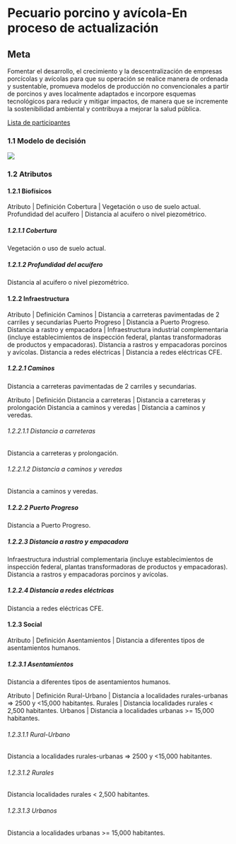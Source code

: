 # Pecuario porcino y avícola-En proceso de actualización

<!-- Ruta de la documentación:
FOMIX\fmx_estudio_tecnico\diagnostico\talleres\sphinx\docs -->

## Meta

Fomentar el desarrollo, el crecimiento y la descentralización de empresas porcícolas y avícolas para que su operación se realice manera de ordenada y sustentable, promueva modelos de producción no convencionales a partir de porcinos y aves localmente adaptados e incorpore esquemas tecnológicos para reducir y mitigar impactos, de manera que se incremente la sostenibilidad ambiental y contribuya a mejorar la salud pública.

[Lista de participantes]()

### 1.1 Modelo de decisión

![](/recursos/pec_porcino/fi_porcino.png)

### 1.2 Atributos

#### 1.2.1 Biofísicos

Atributo | Definición
Cobertura | Vegetación o uso de suelo actual.
Profundidad del acuífero | Distancia al acuifero o nivel piezométrico.

##### 1.2.1.1 Cobertura

Vegetación o uso de suelo actual.

##### 1.2.1.2 Profundidad del acuífero

Distancia al acuifero o nivel piezométrico.

#### 1.2.2 Infraestructura

Atributo | Definición
Caminos | Distancia a carreteras pavimentadas de 2 carriles y secundarias
Puerto Progreso | Distancia a Puerto Progreso.
Distancia a rastro y empacadora | Infraestructura industrial complementaria (incluye establecimientos de inspección federal, plantas transformadoras de productos y empacadoras). Distancia a rastros y empacadoras porcinos y avícolas.
Distancia a redes eléctricas | Distancia a redes eléctricas CFE.

##### 1.2.2.1 Caminos

Distancia a carreteras pavimentadas de 2 carriles y secundarias.

Atributo | Definición
Distancia a carreteras | Distancia a carreteras y prolongación
Distancia a caminos y veredas | Distancia a caminos y veredas.

###### 1.2.2.1.1 Distancia a carreteras

Distancia a carreteras y prolongación.

###### 1.2.2.1.2 Distancia a caminos y veredas

Distancia a caminos y veredas.

##### 1.2.2.2 Puerto Progreso

Distancia a Puerto Progreso.

##### 1.2.2.3 Distancia a rastro y empacadora

Infraestructura industrial complementaria (incluye establecimientos de inspección federal, plantas transformadoras de productos y empacadoras). Distancia a rastros y empacadoras porcinos y avícolas.

##### 1.2.2.4 Distancia a redes eléctricas

Distancia a redes eléctricas CFE.

#### 1.2.3 Social

Atributo | Definición
Asentamientos | Distancia a diferentes tipos de asentamientos humanos.

##### 1.2.3.1 Asentamientos

Distancia a diferentes tipos de asentamientos humanos.

Atributo | Definición
Rural-Urbano | Distancia a localidades rurales-urbanas => 2500 y <15,000 habitantes.
Rurales | Distancia localidades rurales < 2,500 habitantes.
Urbanos | Distancia a localidades urbanas >= 15,000 habitantes.

###### 1.2.3.1.1 Rural-Urbano

Distancia a localidades rurales-urbanas => 2500 y <15,000 habitantes.

###### 1.2.3.1.2 Rurales

Distancia localidades rurales < 2,500 habitantes.

###### 1.2.3.1.3 Urbanos

Distancia a localidades urbanas >= 15,000 habitantes.
